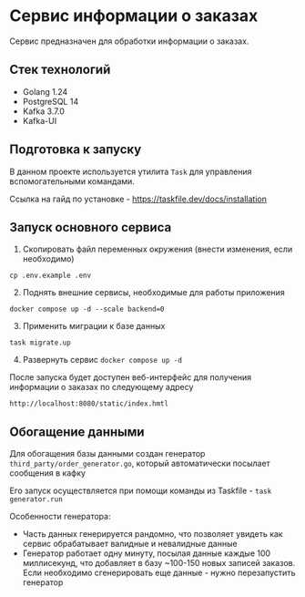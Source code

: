 # Сервис информации о заказах

Сервис предназначен для обработки информации о заказах.

## Стек технологий

- Golang 1.24
- PostgreSQL 14
- Kafka 3.7.0
- Kafka-UI

## Подготовка к запуску
В данном проекте используется утилита `Task` для управления вспомогательными командами.

Ссылка на гайд по установке - https://taskfile.dev/docs/installation

## Запуск основного сервиса

1. Скопировать файл переменных окружения (внести изменения, если необходимо)

```cp .env.example .env```

2. Поднять внешние сервисы, необходимые для работы приложения

```docker compose up -d --scale backend=0```

3. Применить миграции к базе данных

```task migrate.up```

4. Развернуть сервис
```docker compose up -d```

После запуска будет доступен веб-интерфейс для получения информации о заказах по следующему адресу

`http://localhost:8080/static/index.hmtl`

## Обогащение данными

Для обогащения базы данными создан генератор `third_party/order_generator.go`, который автоматически посылает сообщения в кафку

Его запуск осуществляется при помощи команды из Taskfile - `task generator.run`

Особенности генератора:
- Часть данных генерируется рандомно, что позволяет увидеть как сервис обрабатывает валидные и невалидные данные
- Генератор работает одну минуту, посылая данные каждые 100 миллисекунд, что добавляет в базу ~100-150 новых записей заказов. 
Если необходимо сгенерировать еще данные - нужно перезапустить генератор